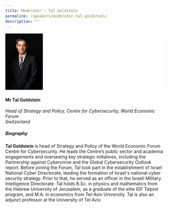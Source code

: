 ```yaml
---
title: Moderator – Tal Goldstein
permalink: /speakers/moderator-tal-goldstein/
description: ""
---
```

![](/images/tal%20goldstein.png)

#### **Mr Tal Goldstein**

*Head of Strategy and Policy,  Centre for Cybersecurity, World Economic Forum 
<br>Switzerland*

##### **Biography**

**Tal Goldstein** is head of Strategy and Policy of the World Economic Forum Centre for Cybersecurity. He leads the Centre’s public sector and academia engagements and overseeing key strategic initiatives, including the Partnership against Cybercrime and the Global Cybersecurity Outlook report. Before joining the Forum, Tal took part in the establishment of Israel National Cyber Directorate, leading the formation of Israel's national cyber security strategy. Prior to that, he served as an officer in the Israeli Military Intelligence Directorate. Tal holds B.Sc. in physics and mathematics from the Hebrew University of Jerusalem, as a graduate of the elite IDF Talpiot program, and M.A. in economics from Tel-Aviv University. Tal is also an adjunct professor at the University of Tel Aviv.
